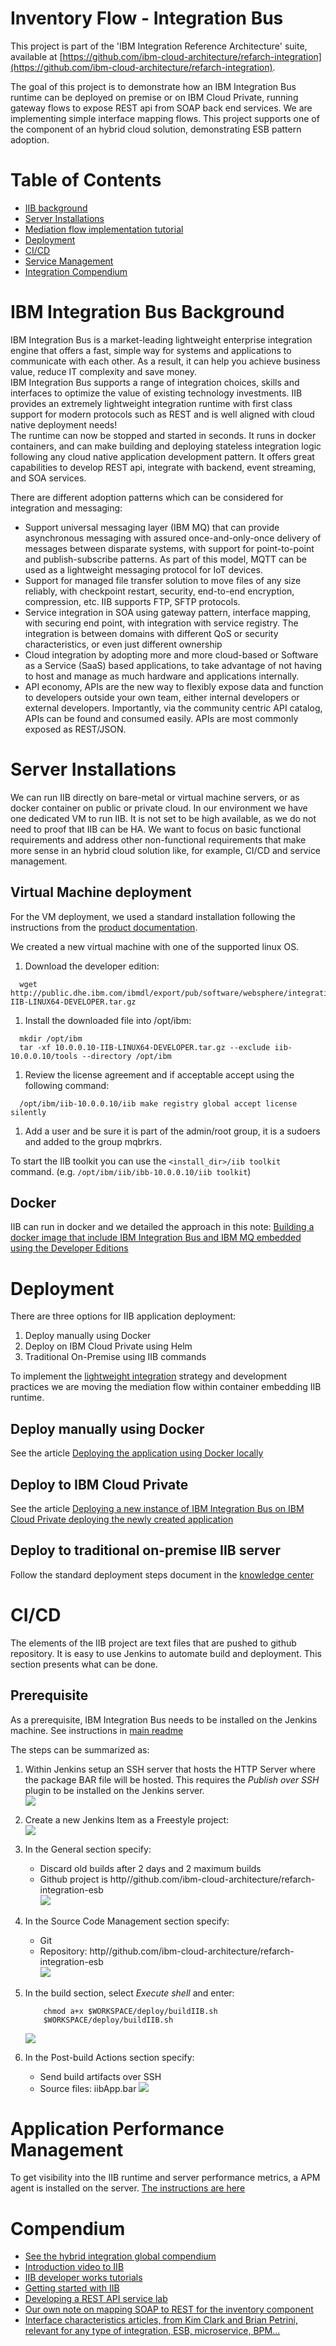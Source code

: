 # Inventory Flow - Integration Bus

This project is part of the 'IBM Integration Reference Architecture' suite, available at [https://github.com/ibm-cloud-architecture/refarch-integration](https://github.com/ibm-cloud-architecture/refarch-integration).

The goal of this project is to demonstrate how an IBM Integration Bus runtime can be deployed on premise or on IBM Cloud Private, running gateway flows to expose REST api from SOAP back end services. We are implementing simple interface mapping flows. This project supports one of the component of an hybrid cloud solution, demonstrating ESB pattern adoption.  

# Table of Contents
* [IIB background](#ibm-integration-bus-background)
* [Server Installations](#server-installation)
* [Mediation flow implementation tutorial](./docs/tutorial/README.md)
* [Deployment](#deployment)
* [CI/CD](#cicd)
* [Service Management](#application-performance-management)
* [Integration Compendium](#compendium)

# IBM Integration Bus Background

IBM Integration Bus is a market-leading lightweight enterprise integration engine that offers a fast, simple way for systems and applications to communicate with each other. As a result, it can help you achieve business value, reduce IT complexity and save money.  
IBM Integration Bus supports a range of integration choices, skills and interfaces to optimize the value of existing technology investments. IIB provides an extremely lightweight integration runtime with first class support for modern protocols such as REST and is well aligned with cloud native deployment needs!  
The runtime can now be stopped and started in seconds. It runs in docker containers, and can make building and deploying stateless integration logic following any cloud native application development pattern. It offers great capabilities to develop REST api, integrate with backend, event streaming, and SOA services.

There are different adoption patterns which can be considered for integration and messaging:
* Support universal messaging layer (IBM MQ) that can provide asynchronous messaging with assured once-and-only-once delivery of messages between disparate systems, with support for point-to-point and publish-subscribe patterns. As part of this model, MQTT can be used as a lightweight messaging protocol for IoT devices.
* Support for managed file transfer solution to move files of any size reliably, with checkpoint restart, security, end-to-end encryption, compression, etc. IIB supports FTP, SFTP protocols.
* Service integration in SOA using gateway pattern, interface mapping, with securing end point, with integration with service registry. The integration is between domains with different QoS or security characteristics, or even just different ownership
* Cloud integration by adopting more and more cloud-based or Software as a Service (SaaS) based applications, to take advantage of not having to host and manage as much hardware and applications internally.
* API economy, APIs are the new way to flexibly expose data and function to developers outside your own team, either internal developers or external developers. Importantly, via the community centric API catalog, APIs can be found and consumed easily. APIs are most commonly exposed as REST/JSON.

# Server Installations
We can run IIB directly on bare-metal or virtual machine servers, or as docker container on public or private cloud. In our environment we have one dedicated VM to run IIB. It is not set to be high available, as we do not need to proof that IIB can be HA. We want to focus on basic functional requirements and address other non-functional requirements that make more sense in an hybrid cloud solution like, for example, CI/CD and service management.

## Virtual Machine deployment
For the VM deployment, we used a standard installation following the instructions from the [product documentation](https://www.ibm.com/support/knowledgecenter/en/SSMKHH_10.0.0/com.ibm.etools.mft.doc/bh25992_.htm).

We created a new virtual machine with one of the supported linux OS.

1. Download the developer edition:    
 ```
   wget http://public.dhe.ibm.com/ibmdl/export/pub/software/websphere/integration/10.0.0.10-IIB-LINUX64-DEVELOPER.tar.gz
 ```
1. Install the downloaded file into /opt/ibm:
 ```
   mkdir /opt/ibm
   tar -xf 10.0.0.10-IIB-LINUX64-DEVELOPER.tar.gz --exclude iib-10.0.0.10/tools --directory /opt/ibm
 ```
1. Review the license agreement and if acceptable accept using the following
command:
 ```
   /opt/ibm/iib-10.0.0.10/iib make registry global accept license silently     
 ```
1. Add a user and be sure it is part of the admin/root group, it is a sudoers and added to the group mqbrkrs.

To start the IIB toolkit you can use the `<install_dir>/iib toolkit` command. (e.g. `/opt/ibm/iib/ibb-10.0.0.10/iib toolkit`)

## Docker
IIB can run in docker and we detailed the approach in this note: [Building a docker image that include IBM Integration Bus and IBM MQ embedded using the Developer Editions](docker/README.md)

# Deployment
There are three options for IIB application deployment:
1. Deploy manually using Docker
2. Deploy on IBM Cloud Private using Helm
3. Traditional On-Premise using IIB commands

To implement the [lightweight integration](https://developer.ibm.com/integration/blog/2017/03/31/lightweight-integration-iib/)  strategy and development practices we are moving the mediation flow within container embedding IIB runtime.

## Deploy manually using Docker
See the article [Deploying the application using Docker locally](docs/deploy/README.md)

## Deploy to IBM Cloud Private
See the article [Deploying a new instance of IBM Integration Bus on IBM Cloud Private deploying the newly created application](docs/icp/README.md)

## Deploy to traditional on-premise IIB server
Follow the standard deployment steps document in the [knowledge center](https://www.ibm.com/support/knowledgecenter/en/SSMKHH_10.0.0/com.ibm.etools.mft.doc/af03890_.htm)

# CI/CD

The elements of the IIB project are text files that are pushed to github repository. It is easy to use Jenkins to automate build and deployment. This section presents what can be done.

## Prerequisite
As a prerequisite, IBM Integration Bus needs to be installed on the Jenkins machine. See instructions
in [main readme](https://github.com/ibm-cloud-architecture/refarch-integration-esb#virtual-machine-deployment)  

The steps can be summarized as:
1. Within Jenkins setup an SSH server that hosts the HTTP Server where the package BAR file will be hosted. This requires the *Publish over SSH* plugin to be installed on the Jenkins server.     
   ![](docs/SSHJenkinsSetup.png)

1. Create a new Jenkins Item as a Freestyle project:         
   ![](docs/JenkinsItem.png)

1. In the General section specify:    
   * Discard old builds after 2 days and 2 maximum builds
   * Github project is http//github.com/ibm-cloud-architecture/refarch-integration-esb  
   ![](docs/JenkinsJobPart1.png)

1. In the Source Code Management section specify:
   * Git
   * Repository: http//github.com/ibm-cloud-architecture/refarch-integration-esb       
   ![](docs/JenkinsJobPart2SourceCode.png)    

1. In the build section, select *Execute shell* and enter:     
   ```
       chmod a+x $WORKSPACE/deploy/buildIIB.sh
       $WORKSPACE/deploy/buildIIB.sh
   ```
   ![](docs/JenkinsJobPart3Build.png)

1. In the Post-build Actions section specify:
   * Send build artifacts over SSH
   * Source files: iibApp.bar
   ![](docs/JenkinsJobPart4PostBuildAction.png)


# Application Performance Management

To get visibility into the IIB runtime and server performance metrics, a APM agent is installed on the server.
[The instructions are here](https://www.ibm.com/support/knowledgecenter/SSHLNR_8.1.4/com.ibm.pm.doc/install/iib_linux_aix_config_agent.htm#iib_linux_aix_config_agent)

# Compendium
* [See the hybrid integration global compendium](https://github.com/ibm-cloud-architecture/refarch-integration/blob/master/docs/compendium.md)
* [Introduction video to IIB](https://www.youtube.com/watch?v=qQvT4kJoPTM)
* [IIB developer works tutorials](https://developer.ibm.com/integration/docs/ibm-integration-bus/tutorials)
* [Getting started with IIB](https://developer.ibm.com/integration/docs/ibm-integration-bus/get-started/get-started-with-ibm-integration-bus-for-developers/)
* [Developing a REST API service lab](https://developer.ibm.com/integration/docs/ibm-integration-bus/self-study-labs/iib10-lab-2-developing-a-rest-api-service/)
* [Our own note on mapping SOAP to REST for the inventory component](https://github.com/ibm-cloud-architecture/refarch-integration-esb/blob/master/docs/tutorial/README.md)
* [Interface characteristics articles, from Kim Clark and Brian Petrini, relevant for any type of integration, ESB, microservice, BPM...](https://www.ibm.com/developerworks/websphere/techjournal/1112_clark/1112_clark.html)
